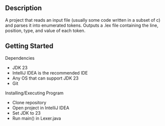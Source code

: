## Description
A project that reads an input file (usually some code written in a subset
of c) and parses it into enumerated tokens. Outputs a .lex file containing
the line, position, type, and value of each token.
## Getting Started
Dependencies
* JDK 23
* IntelliJ IDEA is the recommended IDE
* Any OS that can support JDK 23
* Git

Installing/Executing Program
* Clone repository
* Open project in IntelliJ IDEA
* Set JDK to 23
* Run main() in Lexer.java